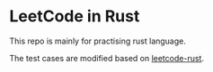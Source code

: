 # LeetCode in Rust

This repo is mainly for practising rust language.

The test cases are modified based on [leetcode-rust](https://github.com/aylei/leetcode-rust).